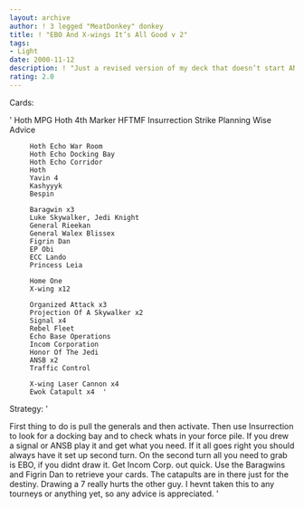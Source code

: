 ```yaml
---
layout: archive
author: ! 3 legged "MeatDonkey" donkey
title: ! "EBO And X-wings It’s All Good v 2"
tags:
- Light
date: 2000-11-12
description: ! "Just a revised version of my deck that doesn’t start ANSB."
rating: 2.0
---
```

Cards: 

' 		Hoth MPG
		 Hoth 4th Marker
		 HFTMF
		 Insurrection
		 Strike Planning
		 Wise Advice

		 Hoth Echo War Room
		 Hoth Echo Docking Bay
		 Hoth Echo Corridor
		 Hoth
		 Yavin 4
		 Kashyyyk
		 Bespin

		 Baragwin x3
		 Luke Skywalker, Jedi Knight
		 General Rieekan
		 General Walex Blissex
		 Figrin Dan
		 EP Obi
		 ECC Lando
		 Princess Leia

		 Home One
		 X-wing x12

		 Organized Attack x3
		 Projection Of A Skywalker x2
		 Signal x4
		 Rebel Fleet
		 Echo Base Operations
		 Incom Corporation
		 Honor Of The Jedi
		 ANSB x2
		 Traffic Control

		 X-wing Laser Cannon x4
		 Ewok Catapult x4  '

Strategy: '

First thing to do is pull the generals and then activate. Then use Insurrection to
		 look for a docking bay and to check whats in your force pile. If you drew a signal
		 or ANSB play it and get what you need. If it all goes right you should always
		 have it set up second turn. On the second turn all you need to grab is EBO, if
		 you didnt draw it. Get Incom Corp. out quick. Use the Baragwins and Figrin Dan
		 to retrieve your cards. The catapults are in there just for the destiny. Drawing a 7
		 really hurts the other guy. I hevnt taken this to any tourneys or anything yet, so
		 any advice is appreciated.  '
